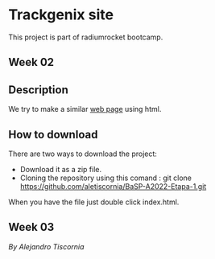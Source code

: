 # Trackgenix site
This project is part of radiumrocket bootcamp.

## Week 02

## Description
We try to make a similar  [web page](https://www.figma.com/file/uUTondiju03ty4RzOxxTU6/UI-kit-RR-(BaSP)-Bestia-A?node-id=721%3A652) using html.

## How to download
There are two ways to download the project:
* Download it as a zip file.
* Cloning the repository using this comand : git clone https://github.com/aletiscornia/BaSP-A2022-Etapa-1.git

When you have the file just double click index.html.

## Week 03

_By Alejandro Tiscornia_